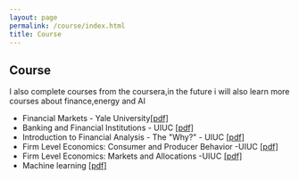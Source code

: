 ```yaml
---
layout: page
permalink: /course/index.html
title: Course
---
```


## Course
I also complete courses from the coursera,in the future i will also learn more courses about finance,energy and AI
- Financial Markets - Yale University[[pdf]](https://drive.google.com/file/d/1YsiOZUnVWg1dLddyAxITAhzxJi5yb6Dh/view?usp=drive_link)
- Banking and Financial Institutions - UIUC [[pdf]](https://drive.google.com/file/d/1ddhkapK_Mqkn5J2P7dgwOK5_-IvTIfEI/view?usp=drive_link)
- Introduction to Financial Analysis - The "Why?" - UIUC [[pdf]](https://drive.google.com/file/d/1DzqicbMIXBb-HcKniM760ahy81uczYd4/view?usp=drive_link)
- Firm Level Economics: Consumer and Producer Behavior -UIUC [[pdf]](https://drive.google.com/file/d/1z87FkcrUbaK_97L6mht8BPayp0FSKeq5/view?usp=drive_link)
- Firm Level Economics: Markets and Allocations -UIUC [[pdf]](https://drive.google.com/file/d/1EGzYEUsN0EZUUcPSx1CMQzg4i_zv9hYe/view?usp=drive_link)
- Machine learning [[pdf]](https://drive.google.com/file/d/13aBRvmSYE9oORVNGGlAvDzgwm5RjUe5S/view?usp=drive_link)


